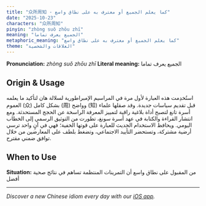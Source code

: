 ```yaml
---
title: "众所周知 - كما يعلم الجميع أو معترف به على نطاق واسع"
date: "2025-10-23"
characters: "众所周知"
pinyin: "zhòng suǒ zhōu zhī"
meaning: "الجميع يعرف تماما"
metaphoric_meaning: "كما يعلم الجميع أو معترف به على نطاق واسع"
theme: "العلاقات والشخصية"
---
```


**Pronunciation:** *zhòng suǒ zhōu zhī*
**Literal meaning:** الجميع يعرف تماما

## Origin & Usage

استُخدِمت هذه العبارة لأول مرة في المراسيم الإمبراطورية لسلالة هان لتأكيد ما يعلمه العموم (众) بشكل كامل (周) وواضح (知) قبل تقديم سياسات جديدة. وقد صقلها علماء أسرة تانغ لتصبح أداة بلاغية راقية لتمييز المعرفة الراسخة عن الحجج المستحدثة. ومع انتشار القراءة والكتابة في عهد أسرة سونغ، تطورت من التوثيق الرسمي إلى الخطاب اليومي. ويحافظ الاستخدام الحديث للعبارة على قوتها الخفية؛ فهي في آنٍ واحد ترسي أرضية مشتركة، وتستحضر التأييد الاجتماعي، وتضغط بلطف على المعارضين من خلال توافق ضمني مقترح.

## When to Use

**Situation:** من المقبول على نطاق واسع أن التمرينات المنتظمة تساهم في نتائج صحية أفضل

---

*Discover a new Chinese idiom every day with our [iOS app](https://apps.apple.com/us/app/daily-chinese-idioms/id6740611324).*
